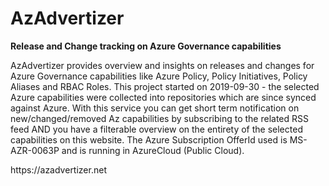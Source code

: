 # AzAdvertizer
<p><b>Release and Change tracking on Azure Governance capabilities</b></p>
<p>AzAdvertizer provides overview and insights on releases and changes for Azure Governance capabilities like Azure Policy, Policy Initiatives, Policy Aliases and RBAC Roles.
This project started on 2019-09-30 - the selected Azure capabilities were collected into repositories which are since synced against Azure. With this service you can get short term notification on new/changed/removed Az capabilities by subscribing to the related RSS feed AND you have a filterable overview on the entirety of the selected capabilities on this website.
The Azure Subscription OfferId used is MS-AZR-0063P and is running in AzureCloud (Public Cloud).</p>
https://azadvertizer.net
